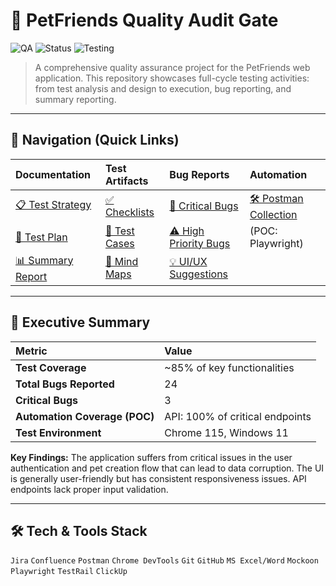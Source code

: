 # 🐾 PetFriends Quality Audit Gate

![QA](https://img.shields.io/badge/Level-Junior%20QA-success?style=for-the-badge&logo=testrail)
![Status](https://img.shields.io/badge/Status-Complete-green?style=for-the-badge)
![Testing](https://img.shields.io/badge/Testing-Manual%20%7C%20API%20%7C%20UI-blue?style=for-the-badge)

> A comprehensive quality assurance project for the PetFriends web application. This repository showcases full-cycle testing activities: from test analysis and design to execution, bug reporting, and summary reporting.

---

## 📖 Navigation (Quick Links)

| **Documentation** | **Test Artifacts** | **Bug Reports** | **Automation** |
| :--- | :--- | :--- | :--- |
| [📋 Test Strategy](documentation/Test_Strategy.md) | [✅ Checklists](test-design/checklists/) | [🐞 Critical Bugs](bug-reports/critical/) | [🛠 Postman Collection](automation/postman-collection/) |
| [📅 Test Plan](documentation/Test_Plan.md) | [🧪 Test Cases](test-design/test-cases/) | [⚠️ High Priority Bugs](bug-reports/high/) | (POC: Playwright) |
| [📊 Summary Report](documentation/Test_Summary_Report.md) | [🧠 Mind Maps](test-design/mind-maps/) | [💡 UI/UX Suggestions](bug-reports/ui-ux-suggestions/) | |

---

## 🎯 Executive Summary

| Metric | Value |
| :--- | :--- |
| **Test Coverage** | ~85% of key functionalities |
| **Total Bugs Reported** | 24 |
| **Critical Bugs** | 3 |
| **Automation Coverage (POC)** | API: 100% of critical endpoints |
| **Test Environment** | Chrome 115, Windows 11 |

**Key Findings:** The application suffers from critical issues in the user authentication and pet creation flow that can lead to data corruption. The UI is generally user-friendly but has consistent responsiveness issues. API endpoints lack proper input validation.

---

## 🛠 Tech & Tools Stack

`Jira` `Confluence` `Postman` `Chrome DevTools` `Git` `GitHub` `MS Excel/Word` `Mockoon` `Playwright` `TestRail` `ClickUp`
